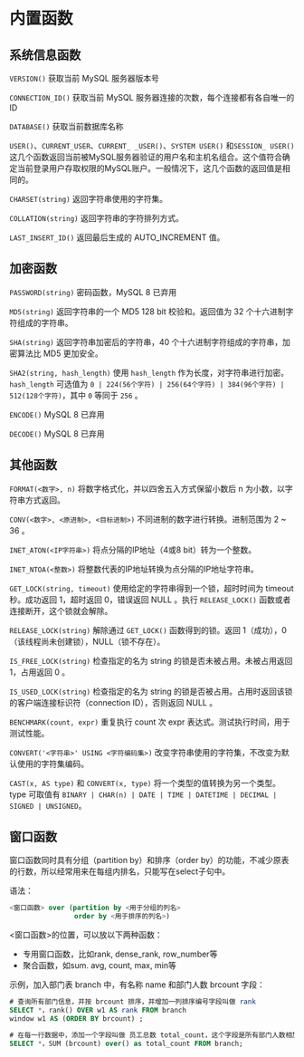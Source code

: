 # 内置函数

## 系统信息函数

`VERSION()` 获取当前 MySQL 服务器版本号

`CONNECTION_ID()` 获取当前 MySQL 服务器连接的次数，每个连接都有各自唯一的 ID

`DATABASE()` 获取当前数据库名称

`USER()`、`CURRENT_USER`、`CURRENT_ _USER()`、`SYSTEM USER()` 和`SESSION_ USER()`这几个函数返回当前被MySQL服务器验证的用户名和主机名组合。这个值符合确定当前登录用户存取权限的MySQL账户。一般情况下，这几个函数的返回值是相同的。

`CHARSET(string)` 返回字符串使用的字符集。

`COLLATION(string)` 返回字符串的字符排列方式。

`LAST_INSERT_ID()` 返回最后生成的 AUTO_INCREMENT 值。

## 加密函数

`PASSWORD(string)` 密码函数，MySQL 8 已弃用

`MD5(string)` 返回字符串的一个 MD5 128 bit 校验和。返回值为 32 个十六进制字符组成的字符串。

`SHA(string)` 返回字符串加密后的字符串，40 个十六进制字符组成的字符串，加密算法比 MD5 更加安全。

`SHA2(string, hash_length)` 使用 `hash_length` 作为长度，对字符串进行加密。 `hash_length` 可选值为 `0 | 224(56个字符) | 256(64个字符) | 384(96个字符) | 512(128个字符)`，其中 `0` 等同于 `256` 。

`ENCODE()` MySQL 8 已弃用

`DECODE()` MySQL 8 已弃用

## 其他函数

`FORMAT(<数字>, n)` 将数字格式化，并以四舍五入方式保留小数后 n 为小数，以字符串方式返回。

`CONV(<数字>, <原进制>, <目标进制>)` 不同进制的数字进行转换。进制范围为 2 ~ 36 。

`INET_ATON(<IP字符串>)` 将点分隔的IP地址（4或8 bit）转为一个整数。

`INET_NTOA(<整数>)` 将整数代表的IP地址转换为点分隔的IP地址字符串。

`GET_LOCK(string, timeout)` 使用给定的字符串得到一个锁，超时时间为 timeout 秒。成功返回 1，超时返回 0，错误返回 NULL 。执行 `RELEASE_LOCK()` 函数或者连接断开，这个锁就会解除。

`RELEASE_LOCK(string)` 解除通过 `GET_LOCK()` 函数得到的锁。返回 1（成功），0（该线程尚未创建锁），NULL（锁不存在）。

`IS_FREE_LOCK(string)` 检查指定的名为 string 的锁是否未被占用。未被占用返回 1，占用返回 0 。

`IS_USED_LOCK(string)` 检查指定的名为 string 的锁是否被占用。占用时返回该锁的客户端连接标识符（connection ID），否则返回 NULL 。

`BENCHMARK(count, expr)` 重复执行 count 次 expr 表达式。测试执行时间，用于测试性能。

`CONVERT('<字符串>' USING <字符编码集>)` 改变字符串使用的字符集，不改变为默认使用的字符集编码。

`CAST(x, AS type)` 和 `CONVERT(x, type)` 将一个类型的值转换为另一个类型。type 可取值有 `BINARY | CHAR(n) | DATE | TIME | DATETIME | DECIMAL | SIGNED | UNSIGNED`。

## 窗口函数

窗口函数同时具有分组（partition by）和排序（order by）的功能，不减少原表的行数，所以经常用来在每组内排名，只能写在select子句中。

语法：

```sql
<窗口函数> over (partition by <用于分组的列名>
                order by <用于排序的列名>)
```

<窗口函数>的位置，可以放以下两种函数：

- 专用窗口函数，比如rank, dense_rank, row_number等
- 聚合函数，如sum. avg, count, max, min等

示例，加入部门表 branch 中，有名称 name 和部门人数 brcount 字段：

```sql
# 查询所有部门信息，并按 brcount 排序，并增加一列排序编号字段叫做 rank
SELECT *，rank() OVER w1 AS rank FROM branch
window w1 AS (ORDER BY brcount) ;

# 在每一行数据中，添加一个字段叫做 员工总数 total_count，这个字段是所有部门人数相加所得。
SELECT *，SUM (brcount) over() as total_count FROM branch;
```
